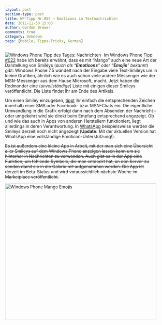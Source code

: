 ```yaml
---
layout: post
section-type: post
title: WP-Tipp Nr.054 – Emoticons in Textnachrichten
date: 2011-11-30 15:00
author: Gordon Breuer
comments: true
category: Unknown
tags: [Mobile, Tipps-Tricks, German]
---
```

<p><img style="margin: 0px 10px 0px 0px; display: inline; float: left;" title="" src="http://anheledirwp.blob.core.windows.net/wordpress/2011/11/nachrichtenMG.png" alt="Windows Phone Tipp des Tages: Nachrichten" align="left" /></p>
<p>Im Windows Phone <a href="/post/2011/10/04/WP-Tipp-022-&ndash;-Tastatureingaben-leicht-gemacht.aspx">Tipp #022</a> habe ich bereits erw&auml;hnt, dass es mit &ldquo;Mango&rdquo; auch eine neue Art der Darstellung von Smileys (<em>auch als &ldquo;<strong>Emoticons</strong>&rdquo; oder &ldquo;<strong>Emojis</strong>&rdquo; bekannt</em>) gibt: Windows Phone 7.5 wandelt nach der Eingabe viele Text-Smileys um in kleine Grafiken, &auml;hnlich wie es auch schon viele andere Messenger wie der MSN-Messenger aus dem Hause Microsoft, macht. Jetzt haben die Redmonder eine (<em>unvollst&auml;ndige</em>) Liste mit einigen dieser Smileys ver&ouml;ffentlicht. Die Liste findet ihr am Ende des Artikels.</p>
<p>Um einen Smiley einzugeben, <a href="/post/2011/09/12/WP7-Tipp-007-%E2%80%93-Standard-Gesten.aspx">tippt</a> ihr einfach die entsprechenden Zeichen innerhalb einer SMS oder Facebook- bzw. MSN-Chats ein. Die eigentliche Umwandlung in die Grafik erfolgt dann nach dem Absenden der Nachricht &ndash; oder umgekehrt wird sie direkt beim Empfang entsprechend angezeigt. Ob und wie das auch in Apps von anderen Herstellern funktioniert, liegt allerdings in deren Verantwortung. In <a href="http://www.windowsphone.com/de-DE/apps/218a0ebb-1585-4c7e-a9ec-054cf4569a79">WhatsApp</a> beispielsweise werden die Smileys derzeit noch nicht angezeigt (<strong>Update:</strong> Mit der aktuellen Version hat WhatsApp eine vollst&auml;ndige Emoticon-Unterst&uuml;tzung!).</p>
<p><span style="text-decoration: line-through;">Es ist au&szlig;erdem eine kleine App in Arbeit, mit der man sich eine &Uuml;bersicht aller Smileys auf dem Windows Phone anzeigen lassen kann um sie hinterher in Nachrichten zu verwenden. Auch gibt es in der App eine Funktion, um fehlende Symbole, die man entdeckt hat, an den Server zu senden damit sie in die Galerie mit aufgenommen werden. Die App ist derzeit im Beta-Status und wird voraussichtlich n&auml;chste Woche im Marketplace ver&ouml;ffentlicht.</span></p>
<p><img style="background-image: none; padding-left: 0px; padding-right: 0px; display: inline; padding-top: 0px; border-width: 0px;" title="" src="http://anheledirwp.blob.core.windows.net/wordpress/2011/11/WP-Smileys.png" alt="Windows Phone Mango Emojis" width="500" height="450" border="0" /></p>
